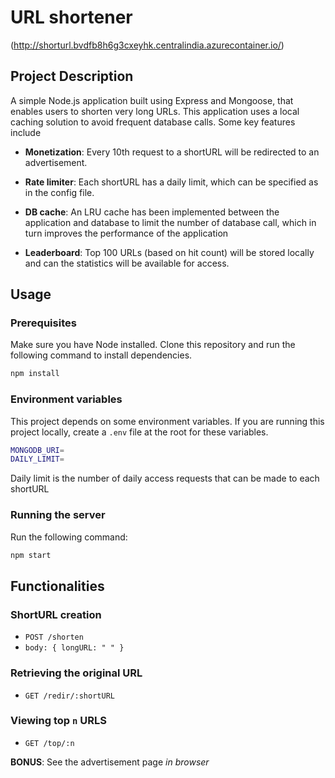 # URL shortener

(http://shorturl.bvdfb8h6g3cxeyhk.centralindia.azurecontainer.io/)

## Project Description

A simple Node.js application built using Express and Mongoose, that enables users to shorten very long URLs. This application uses a local caching solution to avoid frequent database calls. Some key features include

- **Monetization**: Every 10th request to a shortURL will be redirected to an advertisement.

- **Rate limiter**: Each shortURL has a daily limit, which can be specified as in the config file.

- **DB cache**: An LRU cache has been implemented between the application and database to limit the number of database call, which in turn improves the performance of the application

- **Leaderboard**: Top 100 URLs (based on hit count) will be stored locally and can the statistics will be available for access.


## Usage

### Prerequisites

Make sure you have Node installed. Clone this repository and run the following command to install dependencies. 
``` bash
npm install
```

### Environment variables

This project depends on some environment variables. If you are running this project locally, create a `.env` file at the root for these variables. 

``` bash
MONGODB_URI=
DAILY_LIMIT=
```
Daily limit is the number of daily access requests that can be made to each shortURL

### Running the server

Run the following command:
```bash
npm start
```

## Functionalities

### ShortURL creation
- `POST /shorten`
- `body: { longURL: " " }`


### Retrieving the original URL
- `GET /redir/:shortURL`

### Viewing top `n` URLS
- `GET /top/:n`


**BONUS**: See the advertisement page *in browser*
